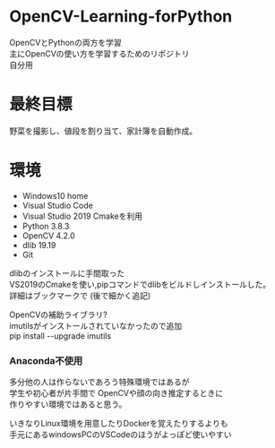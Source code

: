 # OpenCV-Learning-forPython
OpenCVとPythonの両方を学習  
主にOpenCVの使い方を学習するためのリポジトリ  
自分用
# 最終目標
野菜を撮影し、値段を割り当て、家計簿を自動作成。


# 環境
* Windows10 home
* Visual Studio Code 
* Visual Studio 2019
	Cmakeを利用
* Python 3.8.3
* OpenCV 4.2.0
* dlib 19.19
* Git

dlibのインストールに手間取った  
VS2019のCmakeを使い,pipコマンドでdlibをビルドしインストールした。  
詳細はブックマークで  (後で細かく追記)  

OpenCVの補助ライブラリ?  
imutilsがインストールされていなかったので追加  
pip install --upgrade imutils 

### Anaconda不使用

多分他の人は作らないであろう特殊環境ではあるが  
学生や初心者が片手間で  OpenCVや顔の向き推定するときに  
作りやすい環境ではあると思う。  

いきなりLinux環境を用意したりDockerを覚えたりするよりも  
手元にあるwindowsPCのVSCodeのほうがよっぽど使いやすい
